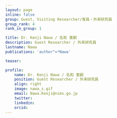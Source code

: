 ```yaml
---
layout: page
inline: false
group: Guest, Visiting Researcher/客員・外来研究員
group_rank: 4
rank_in_group: 1

title: Dr. Kenji Nawa / 名和 憲嗣
description: Guest Researcher / 外来研究員
lastname: Nawa
publications: 'author^=*Nawa'

teaser: 

profile:
    name: Dr. Kenji Nawa / 名和 憲嗣
    position: Guest Researcher / 外来研究員
    align: right
    image: nawa_s.gif
    email: Nawa.Kenji@nims.go.jp
    twitter: 
    linkedin: 
    orcid: 
---
```


